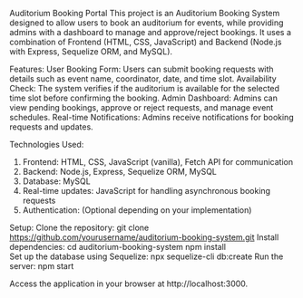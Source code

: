 Auditorium Booking Portal
This project is an Auditorium Booking System designed to allow users to book an auditorium for events, while providing admins with a dashboard to manage and approve/reject bookings. It uses a combination of Frontend (HTML, CSS, JavaScript) and Backend (Node.js with Express, Sequelize ORM, and MySQL).

Features:
User Booking Form: Users can submit booking requests with details such as event name, coordinator, date, and time slot.
Availability Check: The system verifies if the auditorium is available for the selected time slot before confirming the booking.
Admin Dashboard: Admins can view pending bookings, approve or reject requests, and manage event schedules.
Real-time Notifications: Admins receive notifications for booking requests and updates.


Technologies Used:
  1) Frontend: HTML, CSS, JavaScript (vanilla), Fetch API for communication
  2) Backend: Node.js, Express, Sequelize ORM, MySQL
  3) Database: MySQL
  4) Real-time updates: JavaScript for handling asynchronous booking requests
  5) Authentication: (Optional depending on your implementation)


Setup:
    Clone the repository:
      git clone https://github.com/yourusername/auditorium-booking-system.git
    Install dependencies:
      cd auditorium-booking-system
      npm install    
    Set up the database using Sequelize:
      npx sequelize-cli db:create 
    Run the server:
      npm start
      
  Access the application in your browser at http://localhost:3000.
